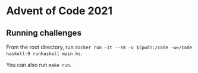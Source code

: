 # Advent of Code 2021

## Running challenges

From the root directory, run `docker run -it --rm -v $(pwd):/code -w=/code haskell:9 runhaskell main.hs`.

You can also run `make run`.
